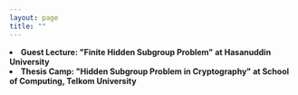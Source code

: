 ```yaml
---
layout: page
title: ""
---
```

<li><b>Guest Lecture: "Finite Hidden Subgroup Problem" at Hasanuddin University</b></li>
<li><b>Thesis Camp: "Hidden Subgroup Problem in Cryptography" at School of Computing, Telkom University</b></li>
